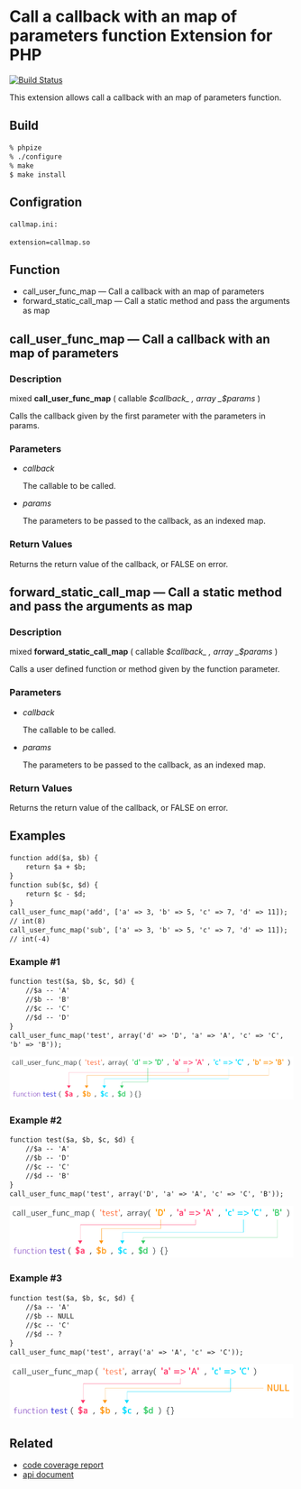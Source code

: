 # Call a callback with an map of parameters function Extension for PHP

[![Build Status](https://travis-ci.org/kjdev/php-ext-callmap.png?branch=master)](https://travis-ci.org/kjdev/php-ext-callmap)

This extension allows call a callback with an map of parameters function.

## Build

    % phpize
    % ./configure
    % make
    $ make install

## Configration

    callmap.ini:

    extension=callmap.so

## Function

* call\_user\_func\_map — Call a callback with an map of parameters
* forward\_static\_call\_map — Call a static method and pass the arguments as map

## call\_user\_func\_map — Call a callback with an map of parameters

### Description

mixed **call\_user\_func\_map** ( callable _$callback_ , array _$params_ )

Calls the callback given by the first parameter with the parameters in params.

### Parameters

* _callback_

  The callable to be called.

* _params_

  The parameters to be passed to the callback, as an indexed map.

### Return Values

Returns the return value of the callback, or FALSE on error.


## forward\_static\_call\_map — Call a static method and pass the arguments as map

### Description

mixed **forward\_static\_call\_map** ( callable _$callback_ , array _$params_ )

Calls a user defined function or method given by the function parameter.

### Parameters

* _callback_

  The callable to be called.

* _params_

  The parameters to be passed to the callback, as an indexed map.

### Return Values

Returns the return value of the callback, or FALSE on error.


## Examples

    function add($a, $b) {
        return $a + $b;
    }
    function sub($c, $d) {
        return $c - $d;
    }
    call_user_func_map('add', ['a' => 3, 'b' => 5, 'c' => 7, 'd' => 11]);
    // int(8)
    call_user_func_map('sub', ['a' => 3, 'b' => 5, 'c' => 7, 'd' => 11]);
    // int(-4)

### Example #1

    function test($a, $b, $c, $d) {
        //$a -- 'A'
        //$b -- 'B'
        //$c -- 'C'
        //$d -- 'D'
    }
    call_user_func_map('test', array('d' => 'D', 'a' => 'A', 'c' => 'C', 'b' => 'B'));

![Example 1](docs/example_01.png)

### Example #2

    function test($a, $b, $c, $d) {
        //$a -- 'A'
        //$b -- 'D'
        //$c -- 'C'
        //$d -- 'B'
    }
    call_user_func_map('test', array('D', 'a' => 'A', 'c' => 'C', 'B'));

![Example 2](docs/example_02.png)

### Example #3

    function test($a, $b, $c, $d) {
        //$a -- 'A'
        //$b -- NULL
        //$c -- 'C'
        //$d -- ?
    }
    call_user_func_map('test', array('a' => 'A', 'c' => 'C'));

![Example 3](docs/example_03.png)

## Related

* [code coverage report](http://gcov.at-ninja.jp/php-ext-callmap/)
* [api document](http://api.at-ninja.jp/php-ext-callmap/)
